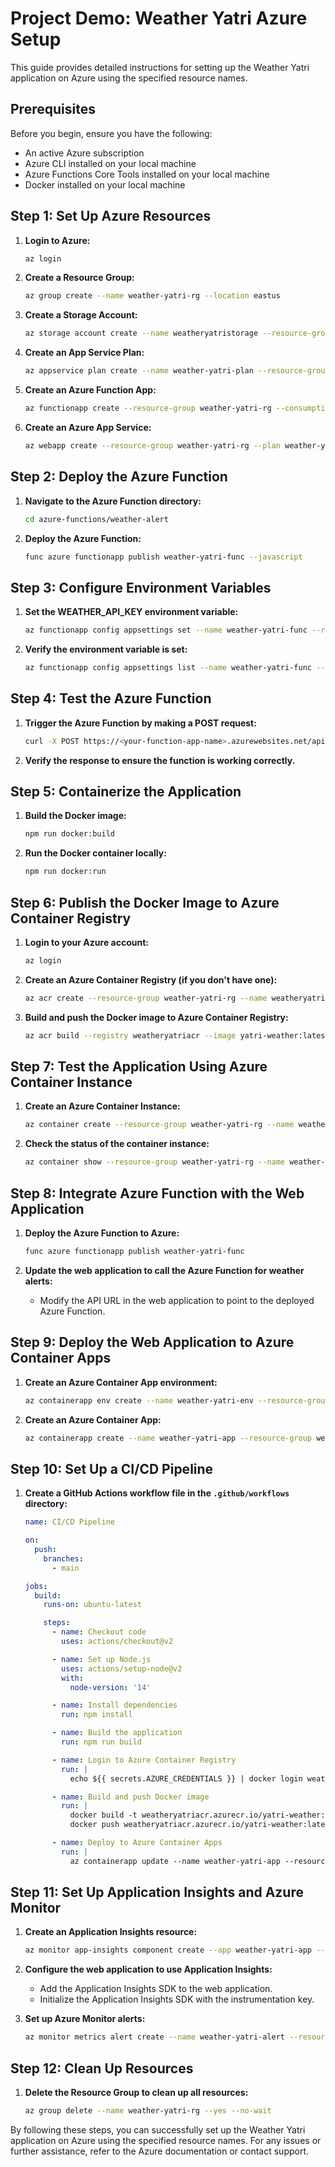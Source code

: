 # Project Demo: Weather Yatri Azure Setup

This guide provides detailed instructions for setting up the Weather Yatri application on Azure using the specified resource names.

## Prerequisites

Before you begin, ensure you have the following:

- An active Azure subscription
- Azure CLI installed on your local machine
- Azure Functions Core Tools installed on your local machine
- Docker installed on your local machine

## Step 1: Set Up Azure Resources

1. **Login to Azure:**
   ```sh
   az login
   ```

2. **Create a Resource Group:**
   ```sh
   az group create --name weather-yatri-rg --location eastus
   ```

3. **Create a Storage Account:**
   ```sh
   az storage account create --name weatheryatristorage --resource-group weather-yatri-rg --location eastus --sku Standard_LRS
   ```

4. **Create an App Service Plan:**
   ```sh
   az appservice plan create --name weather-yatri-plan --resource-group weather-yatri-rg --sku B1 --is-linux
   ```

5. **Create an Azure Function App:**
   ```sh
   az functionapp create --resource-group weather-yatri-rg --consumption-plan-location eastus --runtime node --functions-version 3 --name weather-yatri-func --storage-account weatheryatristorage
   ```

6. **Create an Azure App Service:**
   ```sh
   az webapp create --resource-group weather-yatri-rg --plan weather-yatri-plan --name weather-yatri-app --runtime "NODE:20-lts"
   ```

## Step 2: Deploy the Azure Function

1. **Navigate to the Azure Function directory:**
   ```sh
   cd azure-functions/weather-alert
   ```

2. **Deploy the Azure Function:**
   ```sh
   func azure functionapp publish weather-yatri-func --javascript
   ```

## Step 3: Configure Environment Variables

1. **Set the WEATHER_API_KEY environment variable:**
   ```sh
   az functionapp config appsettings set --name weather-yatri-func --resource-group weather-yatri-rg --settings "WEATHER_API_KEY=1fa9ff4126d95b8db54f3897a208e91c"
   ```

2. **Verify the environment variable is set:**
   ```sh
   az functionapp config appsettings list --name weather-yatri-func --resource-group weather-yatri-rg
   ```

## Step 4: Test the Azure Function

1. **Trigger the Azure Function by making a POST request:**
   ```sh
   curl -X POST https://<your-function-app-name>.azurewebsites.net/api/weather-alert -H "Content-Type: application/json" -d '{"city": "CityName", "threshold": TemperatureThreshold}'
   ```

2. **Verify the response to ensure the function is working correctly.**

## Step 5: Containerize the Application

1. **Build the Docker image:**
   ```sh
   npm run docker:build
   ```

2. **Run the Docker container locally:**
   ```sh
   npm run docker:run
   ```

## Step 6: Publish the Docker Image to Azure Container Registry

1. **Login to your Azure account:**
   ```sh
   az login
   ```

2. **Create an Azure Container Registry (if you don't have one):**
   ```sh
   az acr create --resource-group weather-yatri-rg --name weatheryatriacr --sku Basic
   ```

3. **Build and push the Docker image to Azure Container Registry:**
   ```sh
   az acr build --registry weatheryatriacr --image yatri-weather:latest .
   ```

## Step 7: Test the Application Using Azure Container Instance

1. **Create an Azure Container Instance:**
   ```sh
   az container create --resource-group weather-yatri-rg --name weather-yatri-container --image weatheryatriacr.azurecr.io/yatri-weather:latest --cpu 1 --memory 1 --registry-login-server weatheryatriacr.azurecr.io --registry-username P13ea --registry-password Pb7a9 --ports 5173
   ```

2. **Check the status of the container instance:**
   ```sh
   az container show --resource-group weather-yatri-rg --name weather-yatri-container --query "{FQDN:ipAddress.fqdn, ProvisioningState:provisioningState}"
   ```

## Step 8: Integrate Azure Function with the Web Application

1. **Deploy the Azure Function to Azure:**
   ```sh
   func azure functionapp publish weather-yatri-func
   ```

2. **Update the web application to call the Azure Function for weather alerts:**
   - Modify the API URL in the web application to point to the deployed Azure Function.

## Step 9: Deploy the Web Application to Azure Container Apps

1. **Create an Azure Container App environment:**
   ```sh
   az containerapp env create --name weather-yatri-env --resource-group weather-yatri-rg --location eastus
   ```

2. **Create an Azure Container App:**
   ```sh
   az containerapp create --name weather-yatri-app --resource-group weather-yatri-rg --environment weather-yatri-env --image weatheryatriacr.azurecr.io/yatri-weather:latest --target-port 5173 --ingress 'external'
   ```

## Step 10: Set Up a CI/CD Pipeline

1. **Create a GitHub Actions workflow file in the `.github/workflows` directory:**
   ```yaml
   name: CI/CD Pipeline

   on:
     push:
       branches:
         - main

   jobs:
     build:
       runs-on: ubuntu-latest

       steps:
         - name: Checkout code
           uses: actions/checkout@v2

         - name: Set up Node.js
           uses: actions/setup-node@v2
           with:
             node-version: '14'

         - name: Install dependencies
           run: npm install

         - name: Build the application
           run: npm run build

         - name: Login to Azure Container Registry
           run: |
             echo ${{ secrets.AZURE_CREDENTIALS }} | docker login weatheryatriacr.azurecr.io --username P13ea --password-stdin

         - name: Build and push Docker image
           run: |
             docker build -t weatheryatriacr.azurecr.io/yatri-weather:latest .
             docker push weatheryatriacr.azurecr.io/yatri-weather:latest

         - name: Deploy to Azure Container Apps
           run: |
             az containerapp update --name weather-yatri-app --resource-group weather-yatri-rg --image weatheryatriacr.azurecr.io/yatri-weather:latest
   ```

## Step 11: Set Up Application Insights and Azure Monitor

1. **Create an Application Insights resource:**
   ```sh
   az monitor app-insights component create --app weather-yatri-app --location eastus --resource-group weather-yatri-rg --application-type web
   ```

2. **Configure the web application to use Application Insights:**
   - Add the Application Insights SDK to the web application.
   - Initialize the Application Insights SDK with the instrumentation key.

3. **Set up Azure Monitor alerts:**
   ```sh
   az monitor metrics alert create --name weather-yatri-alert --resource-group weather-yatri-rg --scopes <app-insights-resource-id> --condition "avg request duration > 1" --description "Alert when average request duration exceeds 1 second"
   ```

## Step 12: Clean Up Resources

1. **Delete the Resource Group to clean up all resources:**
   ```sh
   az group delete --name weather-yatri-rg --yes --no-wait
   ```

By following these steps, you can successfully set up the Weather Yatri application on Azure using the specified resource names. For any issues or further assistance, refer to the Azure documentation or contact support.
